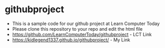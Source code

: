 # githubproject
- This is a sample code for our github project at Learn Computer Today
- Please clone this repository to your repo and edit the html file
- https://github.com/LearnComputerToday/githubproject - LCT Link
- https://kidlegend1337.github.io/githubproject/ - My Link

